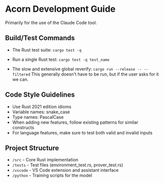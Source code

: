 # Acorn Development Guide

Primarily for the use of the Claude Code tool.

## Build/Test Commands

- The Rust test suite: `cargo test -q`
- Run a single Rust test: `cargo test -q test_name`

- The slow and extensive global reverify:
  `cargo run --release -- --filtered`
  This generally doesn't have to be run, but if the user asks for it we can.

## Code Style Guidelines

- Use Rust 2021 edition idioms
- Variable names: snake_case
- Type names: PascalCase
- When adding new features, follow existing patterns for similar constructs
- For language features, make sure to test both valid and invalid inputs

## Project Structure

- `/src` - Core Rust implementation
- `/tests` - Test files (environment_test.rs, prover_test.rs)
- `/vscode` - VS Code extension and assistant interface
- `/python` - Training scripts for the model
